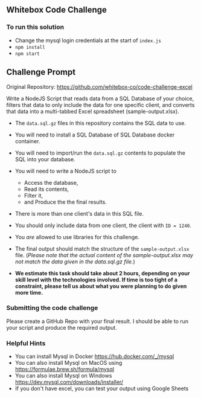 ## Whitebox Code Challenge

### To run this solution

- Change the mysql login credentials at the start of `index.js`
- `npm install`
- `npm start`


## Challenge Prompt

Original Repository: https://github.com/whitebox-co/code-challenge-excel

Write a NodeJS Script that reads data from a SQL Database of your choice, filters that data to only include the data for one specific client, and converts that data into a multi-tabbed Excel spreadsheet (sample-output.xlsx). 

 - The `data.sql.gz` files in this repository contains the SQL data to use.
 - You will need to install a SQL Database of SQL Database docker container.
 - You will need to import/run the `data.sql.gz` contents to populate the SQL into your database.
 - You will need to write a NodeJS script to 
   - Access the database, 
   - Read its contents, 
   - Filter it, 
   - and Produce the the final results.
 - There is more than one client's data in this SQL file.
 - You should only include data from one client, the client with `ID = 1240`. 
 - You *are* allowed to use libraries for this challenge.
 - The final output should match the structure of the `sample-output.xlsx` file. (*Please note that the actual content of the sample-output.xlsx may not match the data given in the data.sql.gz file.*)
 
 - **We estimate this task should take about 2 hours, depending on your skill level with the technologies involved. If time is too tight of a constraint, please tell us about what you were planning to do given more time.**

### Submitting the code challenge

Please create a GitHub Repo with your final result. I should be able to run your script and produce the required output.

### Helpful Hints

- You can install Mysql in Docker https://hub.docker.com/_/mysql
- You can also install Mysql on MacOS using https://formulae.brew.sh/formula/mysql
- You can also install Mysql on Windows https://dev.mysql.com/downloads/installer/
- If you don't have excel, you can test your output using Google Sheets
